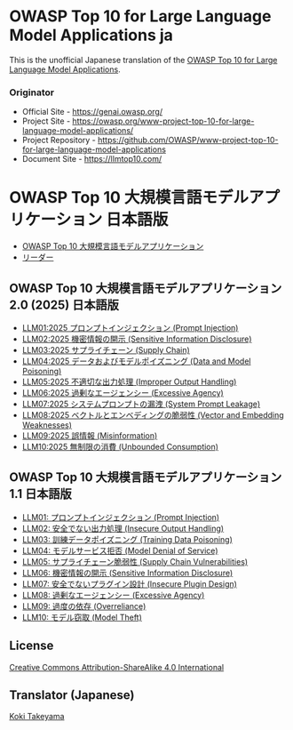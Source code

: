 # OWASP Top 10 for Large Language Model Applications ja

This is the unofficial Japanese translation of the [OWASP Top 10 for Large Language Model Applications](https://github.com/OWASP/www-project-top-10-for-large-language-model-applications).

### Originator

- Official Site - <https://genai.owasp.org/>
- Project Site - <https://owasp.org/www-project-top-10-for-large-language-model-applications/>
- Project Repository - <https://github.com/OWASP/www-project-top-10-for-large-language-model-applications>
- Document Site - <https://llmtop10.com/>

# OWASP Top 10 大規模言語モデルアプリケーション 日本語版

* [OWASP Top 10 大規模言語モデルアプリケーション](Document/index.md)
* [リーダー](Document/leaders.md)

## OWASP Top 10 大規模言語モデルアプリケーション 2.0 (2025) 日本語版

* [LLM01:2025 プロンプトインジェクション (Prompt Injection)](Document/2_0_vulns/LLM01_PromptInjection.md)
* [LLM02:2025 機密情報の開示 (Sensitive Information Disclosure)](Document/2_0_vulns/LLM02_SensitiveInformationDisclosure.md)
* [LLM03:2025 サプライチェーン (Supply Chain)](Document/2_0_vulns/LLM03_SupplyChain.md)
* [LLM04:2025 データおよびモデルポイズニング (Data and Model Poisoning)](Document/2_0_vulns/LLM04_DataModelPoisoning.md)
* [LLM05:2025 不適切な出力処理 (Improper Output Handling)](Document/2_0_vulns/LLM05_ImproperOutputHandling.md)
* [LLM06:2025 過剰なエージェンシー (Excessive Agency)](Document/2_0_vulns/LLM06_ExcessiveAgency.md)
* [LLM07:2025 システムプロンプトの漏洩 (System Prompt Leakage)](Document/2_0_vulns/LLM07_SystemPromptLeakage.md)
* [LLM08:2025 ベクトルとエンベディングの脆弱性 (Vector and Embedding Weaknesses)](Document/2_0_vulns/LLM08_VectorAndEmbeddingWeaknesses.md)
* [LLM09:2025 誤情報 (Misinformation)](Document/2_0_vulns/LLM09_Misinformation.md)
* [LLM10:2025 無制限の消費 (Unbounded Consumption)](Document/2_0_vulns/LLM10_UnboundedConsumption.md)

## OWASP Top 10 大規模言語モデルアプリケーション 1.1 日本語版

* [LLM01: プロンプトインジェクション (Prompt Injection)](Document/Archive/1_1_vulns/LLM01_PromptInjection.md)
* [LLM02: 安全でない出力処理 (Insecure Output Handling)](Document/Archive/1_1_vulns/LLM02_InsecureOutputHandling.md)
* [LLM03: 訓練データポイズニング (Training Data Poisoning)](Document/Archive/1_1_vulns/LLM03_TrainingDataPoisoning.md)
* [LLM04: モデルサービス拒否 (Model Denial of Service)](Document/Archive/1_1_vulns/LLM04_ModelDoS.md)
* [LLM05: サプライチェーン脆弱性 (Supply Chain Vulnerabilities)](Document/Archive/1_1_vulns/LLM05_SupplyChainVulnerabilities.md)
* [LLM06: 機密情報の開示 (Sensitive Information Disclosure)](Document/Archive/1_1_vulns/LLM06_SensitiveInformationDisclosure.md)
* [LLM07: 安全でないプラグイン設計 (Insecure Plugin Design)](Document/Archive/1_1_vulns/LLM07_InsecurePluginDesign.md)
* [LLM08: 過剰なエージェンシー (Excessive Agency)](Document/Archive/1_1_vulns/LLM08_ExcessiveAgency.md)
* [LLM09: 過度の依存 (Overreliance)](Document/Archive/1_1_vulns/LLM09_Overreliance.md)
* [LLM10: モデル窃取 (Model Theft)](Document/Archive/1_1_vulns/LLM10_ModelTheft.md)

## License

[Creative Commons Attribution-ShareAlike 4.0 International](https://creativecommons.org/licenses/by-sa/4.0/)

## Translator (Japanese)

[Koki Takeyama](https://github.com/coky-t)
